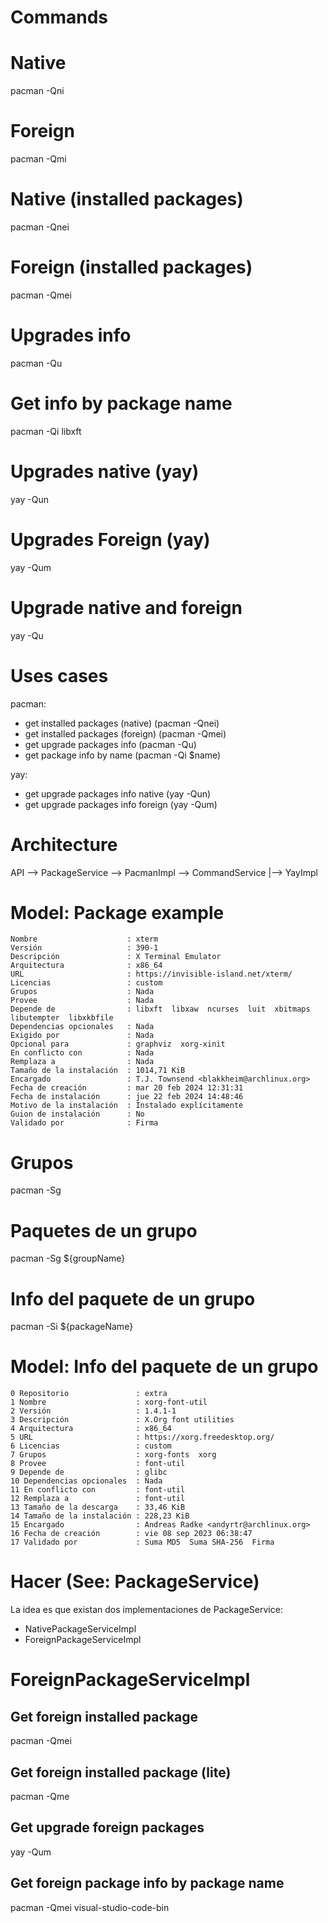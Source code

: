 # Commands

# Native
pacman -Qni

# Foreign
pacman -Qmi

# Native (installed packages)
pacman -Qnei

# Foreign (installed packages)
pacman -Qmei

# Upgrades info
pacman -Qu

# Get info by package name
pacman -Qi libxft

# Upgrades native (yay)
yay -Qun

# Upgrades Foreign (yay)
yay -Qum

# Upgrade native and foreign
yay -Qu

# Uses cases
pacman:
- get installed packages (native) (pacman -Qnei)
- get installed packages (foreign) (pacman -Qmei)
- get upgrade packages info (pacman -Qu)
- get package info by name (pacman -Qi $name)

yay:
- get upgrade packages info native (yay -Qun)
- get upgrade packages info foreign (yay -Qum)

# Architecture


API --> PackageService --> PacmanImpl --> CommandService
                      |--> YayImpl

# Model: Package example
```
Nombre                    : xterm
Versión                   : 390-1
Descripción               : X Terminal Emulator
Arquitectura              : x86_64
URL                       : https://invisible-island.net/xterm/
Licencias                 : custom
Grupos                    : Nada
Provee                    : Nada
Depende de                : libxft  libxaw  ncurses  luit  xbitmaps  libutempter  libxkbfile
Dependencias opcionales   : Nada
Exigido por               : Nada
Opcional para             : graphviz  xorg-xinit
En conflicto con          : Nada
Remplaza a                : Nada
Tamaño de la instalación  : 1014,71 KiB
Encargado                 : T.J. Townsend <blakkheim@archlinux.org>
Fecha de creación         : mar 20 feb 2024 12:31:31
Fecha de instalación      : jue 22 feb 2024 14:48:46
Motivo de la instalación  : Instalado explícitamente
Guion de instalación      : No
Validado por              : Firma
```


# Grupos
pacman -Sg

# Paquetes de un grupo
pacman -Sg ${groupName}

# Info del paquete de un grupo
pacman -Si ${packageName}

# Model: Info del paquete de un grupo
```
0 Repositorio               : extra
1 Nombre                    : xorg-font-util
2 Versión                   : 1.4.1-1
3 Descripción               : X.Org font utilities
4 Arquitectura              : x86_64
5 URL                       : https://xorg.freedesktop.org/
6 Licencias                 : custom
7 Grupos                    : xorg-fonts  xorg
8 Provee                    : font-util
9 Depende de                : glibc
10 Dependencias opcionales  : Nada
11 En conflicto con         : font-util
12 Remplaza a               : font-util
13 Tamaño de la descarga    : 33,46 KiB
14 Tamaño de la instalación : 228,23 KiB
15 Encargado                : Andreas Radke <andyrtr@archlinux.org>
16 Fecha de creación        : vie 08 sep 2023 06:38:47
17 Validado por             : Suma MD5  Suma SHA-256  Firma
```

# Hacer (See: PackageService)
La idea es que existan dos implementaciones de PackageService:
- NativePackageServiceImpl
- ForeignPackageServiceImpl

#  ForeignPackageServiceImpl
## Get foreign installed package
pacman -Qmei

## Get foreign installed package (lite)
pacman -Qme

## Get upgrade foreign packages
yay -Qum

## Get foreign package info by package name
pacman -Qmei visual-studio-code-bin
